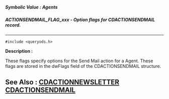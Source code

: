 ##### Symbolic Value : Agents
##### ACTIONSENDMAIL_FLAG_xxx - Option flags for CDACTIONSENDMAIL record.
---
```
#include <queryods.h>
```
**Description :**

These flags specify options for the Send Mail action for a Agent.  These flags 
are stored in the dwFlags field of the CDACTIONSENDMAIL structure.

**See Also :**
[CDACTIONNEWSLETTER](/domino-c-api-docs/reference/Data/CDACTIONNEWSLETTER)
[CDACTIONSENDMAIL](/domino-c-api-docs/reference/Data/CDACTIONSENDMAIL)
---
